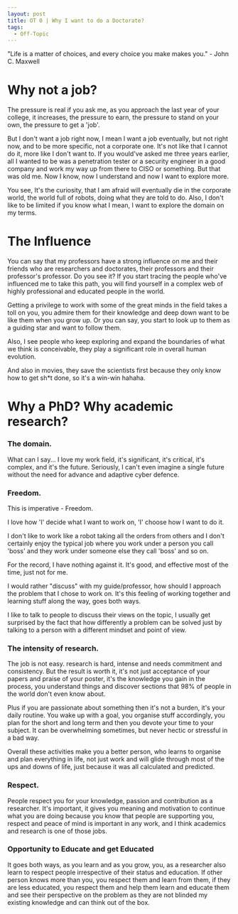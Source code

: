 ```yaml
---
layout: post
title: OT 0 | Why I want to do a Doctorate?
tags:
  - Off-Topic
---
```


<div class="message">
"Life is a matter of choices, and every choice you make makes you."
- John C. Maxwell
</div>



# Why not a job?

The pressure is real if you ask me, as you approach the last year of your college, it increases, the pressure to earn, the pressure to stand on your own, the pressure to get a 'job'.

But I don't want a job right now, I mean I want a job eventually, but not right now, and to be more specific, not a corporate one.
It's not like that I cannot do it, more like I don't want to. If you would've asked me three years earlier, all I wanted to be was a penetration tester or a security engineer in a good company and work my way up from there to CISO or something. But that was old me.
Now I know, now I understand and now I want to explore more.

You see, It's the curiosity, that I am afraid will eventually die in the corporate world, the world full of robots, doing what they are told to do.
Also, I don't like to be limited if you know what I mean,  I want to explore the domain on my terms. 


# The Influence 

You can say that my professors have a strong influence on me and their friends who are researchers and doctorates, their professors and their professor's professor. Do you see it? If you start tracing the people who've influenced me to take this path, you will find yourself in a complex web of highly professional and educated people in the world.

Getting a privilege to work with some of the great minds in the field takes a toll on you, you admire them for their knowledge and deep down want to be like them when you grow up. Or you can say, you start to look up to them as a guiding star and want to follow them.

Also, I see people who keep exploring and expand the boundaries of what we think is conceivable, they play a significant role in overall human evolution.

And also in movies, they save the scientists first because they only know how to get sh\*t done, so it's a win-win hahaha.

# Why a PhD? Why academic research?

### The domain.
What can I say... I love my work field, it's significant, it's critical, it's complex, and it's the future. Seriously, I can't even imagine a single future without the need for advance and adaptive cyber defence.


### Freedom.
This is imperative - Freedom.

I love how 'I' decide what I want to work on, 'I' choose how I want to do it.

I don't like to work like a robot taking all the orders from others and I don't certainly enjoy the typical job where you work under a person you call 'boss' and they work under someone else they call 'boss' and so on.

For the record, I have nothing against it. It's good, and effective most of the time, just not for me.

I would rather "discuss" with my guide/professor, how should I approach the problem that I chose to work on. It's this feeling of working together and learning stuff along the way, goes both ways.

I like to talk to people to discuss their views on the topic, I usually get surprised by the fact that how differently a problem can be solved just by talking to a person with a different mindset and point of view.





### The intensity of research.
The job is not easy. research is hard, intense and needs commitment and consistency. But the result is worth it, it's not just acceptance of your papers and praise of your poster, it's the knowledge you gain in the process, you understand things and discover sections that 98% of people in the world don't even know about.

Plus if you are passionate about something then it's not a burden, it's your daily routine. You wake up with a goal, you organise stuff accordingly, you plan for the short and long term and then you devote your time to your subject. It can be overwhelming sometimes, but never hectic or stressful in a bad way.

Overall these activities make you a better person, who learns to organise and plan everything in life, not just work and will glide through most of the ups and downs of life, just because it was all calculated and predicted.



### Respect.

People respect you for your knowledge, passion and contribution as a researcher. It's important, it gives you meaning and motivation to continue what you are doing because you know that people are supporting you, respect and peace of mind is important in any work, and I think academics and research is one of those jobs.



### Opportunity to Educate and get Educated


It goes both ways, as you learn and as you grow, you, as a researcher also learn to respect people irrespective of their status and education.
If other person knows more than you, you respect them and learn from them, if they are less educated, you respect them and help them learn and educate them and see their perspective on the problem as they are not blinded my existing knowledge and can think out of the box.

